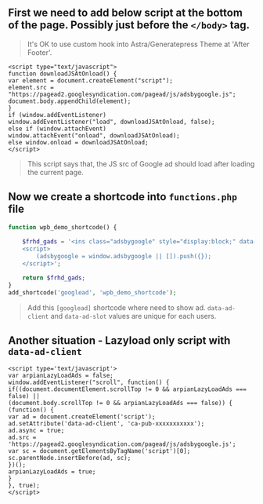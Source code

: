 ## First we need to add below script at the bottom of the page. Possibly just before the `</body>` tag.

> It's OK to use custom hook into Astra/Generatepress Theme at 'After Footer'.

```JS
<script type="text/javascript">
function downloadJSAtOnload() {
var element = document.createElement("script");
element.src = "https://pagead2.googlesyndication.com/pagead/js/adsbygoogle.js";
document.body.appendChild(element);
}
if (window.addEventListener)
window.addEventListener("load", downloadJSAtOnload, false);
else if (window.attachEvent)
window.attachEvent("onload", downloadJSAtOnload);
else window.onload = downloadJSAtOnload;
</script>
```

> This script says that, the JS src of Google ad should load after loading the current page.

## Now we create a shortcode into `functions.php` file

```PHP
function wpb_demo_shortcode() { 
	
	$frhd_gads = '<ins class="adsbygoogle" style="display:block;" data-ad-client="ca-pub-8960012494049607" data-ad-slot="1644967317" data-ad-format="auto" data-full-width-responsive="true"></ins>
	<script>
		(adsbygoogle = window.adsbygoogle || []).push({});
	</script>';

	return $frhd_gads;
}
add_shortcode('googlead', 'wpb_demo_shortcode');
```

> Add this `[googlead]` shortcode where need to show ad.
> `data-ad-client` and `data-ad-slot` values are unique for each users.


## Another situation - Lazyload only script with `data-ad-client`

```JS
<script type='text/javascript'>
var arpianLazyLoadAds = false; 
window.addEventListener("scroll", function() { 
if((document.documentElement.scrollTop != 0 && arpianLazyLoadAds === false) || 
(document.body.scrollTop != 0 && arpianLazyLoadAds === false)) { 
(function() { 
var ad = document.createElement('script'); 
ad.setAttribute('data-ad-client', 'ca-pub-xxxxxxxxxxx'); 
ad.async = true; 
ad.src = 'https://pagead2.googlesyndication.com/pagead/js/adsbygoogle.js'; 
var sc = document.getElementsByTagName('script')[0]; 
sc.parentNode.insertBefore(ad, sc); 
})(); 
arpianLazyLoadAds = true; 
} 
}, true);
</script>
```
